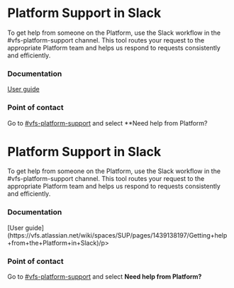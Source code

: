 # Platform Support in Slack

To get help from someone on the Platform, use the Slack workflow in the #vfs-platform-support channel. This tool routes your request to the appropriate Platform team and helps us respond to requests consistently and efficiently.

### Documentation

[User guide](https://vfs.atlassian.net/wiki/spaces/SUP/pages/1439138197/Getting+help+from+the+Platform+in+Slack)

### Point of contact

Go to [#vfs-platform-support](https://dsva.slack.com/channels/vfs-platform-support) and select **Need help from Platform?

<h1 >Platform Support in Slack</h1>
To get help from someone on the Platform, use the Slack workflow in the #vfs-platform-support channel. This tool routes your request to the appropriate Platform team and helps us respond to requests consistently and efficiently.

<h3 >Documentation</h3>
<p>[User guide](https://vfs.atlassian.net/wiki/spaces/SUP/pages/1439138197/Getting+help+from+the+Platform+in+Slack)/p>
<h3 >Point of contact</h3>
Go to <a href='https://dsva.slack.com/channels/vfs-platform-support'>#vfs-platform-support</a> and select <strong>Need help from Platform?</strong>
